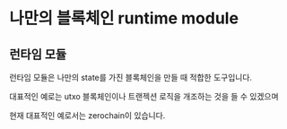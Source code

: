 # 나만의 블록체인 runtime module

## 런타임 모듈

런타임 모듈은 나만의 state를 가진 블록체인을 만들 때 적합한 도구입니다.

대표적인 예로는 utxo 블록체인이나 트랜젝션 로직을 개조하는 것을 들 수 있겠으며 

현재 대표적인 예로서는 zerochain이 있습니다.

